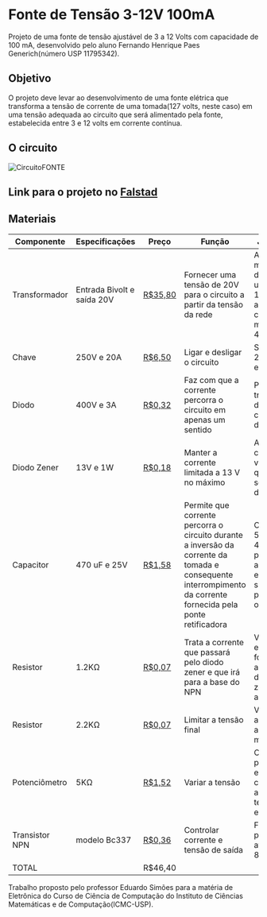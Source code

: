 # Fonte de Tensão 3-12V 100mA
Projeto de uma fonte de tensão ajustável de 3 a 12 Volts com capacidade de 100 mA, desenvolvido pelo aluno Fernando Henrique Paes Generich(número USP 11795342).

## Objetivo
O projeto deve levar ao desenvolvimento de uma fonte elétrica que transforma a tensão de corrente de uma tomada(127 volts, neste caso) em uma tensão adequada ao circuito que será alimentado pela fonte, estabelecida entre 3 e 12 volts em corrente contínua.

## O circuito
![CircuitoFONTE](https://user-images.githubusercontent.com/61749461/85100680-1cf31880-b1d7-11ea-8b64-7cc05b509277.png)

## Link para o projeto no [Falstad](https://falstad.com/circuit/circuitjs.html?cct=$+1+0.000005+19.867427341514983+40+5+43%0Av+16+96+16+256+0+1+60+127+0+0+0.5%0A34+zvoltage%5Cq13+0+1.7143528192808883e-7+0+2+13%0Az+480+320+480+240+2+zvoltage%5Cq13%0Ad+208+96+240+176+2+default%0Ad+176+176+208+96+2+default%0Ad+176+176+208+256+2+default%0Ad+208+256+240+176+2+default%0AT+64+96+208+256+0+4+0.16+-0.16716540700167964+-2.7755575615628914e-17+0.999%0Aw+240+176+384+176+0%0Aw+640+176+432+176+0%0Aw+176+176+176+320+0%0Aw+176+320+384+320+0%0Aw+384+320+480+320+0%0Ar+432+176+480+240+0+1200%0Ac+384+176+384+320+0+0.0005+18.62575113963286%0Aw+480+320+544+320+0%0Aw+384+176+432+176+0%0Aw+544+208+480+240+0%0At+608+240+640+240+0+1+-5.732162754763323+0.714801513534411+100%0A174+544+208+544+256+1+10000+0.005+Resistance%0Aw+592+240+608+240+0%0Aw+592+240+560+240+0%0Aw+640+176+640+224+0%0Aw+544+320+640+320+0%0Ar+640+256+640+320+0+120%0Ar+544+272+544+320+0+5500%0As+16+96+64+96+0+0+false%0Aw+64+256+16+256+0%0Ao+1+32+0+4099+20+0.00625+0+2+1+3%0Ao+23+32+0+4099+20+0.2+1+2+23+3%0Ao+13+32+0+4099+40+3.2+2+2+13+3%0A)

## Materiais

|Componente|Especificações|Preço|Função|Justificativa|
|---|---|---|---|---|
|Transformador|Entrada Bivolt e saída 20V|[R$35,80](https://produto.mercadolivre.com.br/MLB-1303044071-transformador-de-forca-110v220v-secundario-20v-400a-_JM#position=1&type=item&tracking_id=ac2214f9-28d9-4c75-94e5-4c0ff189a720)|Fornecer uma tensão de 20V para o circuito a partir da tensão da rede|A voltagem é mais próxima da que vai ser utilizada(3-12V) e apresenta corrente máxima de 400ma|
|Chave|250V e 20A|[R$6,50](https://produto.mercadolivre.com.br/MLB-1346929496-chave-gangorra-kcd4-201n-4t-1520a-250v-onoff-vermelha-neon-_JM?quantity=1#position=10&type=item&tracking_id=fb48c4d1-cddf-42d6-bbff-2e24e2022100)|Ligar e desligar o circuito|Suporta até 20A e é estilosa|
|Diodo|400V e 3A|[R$0,32](https://www.baudaeletronica.com.br/diodo-1n5404.html)|Faz com que a corrente percorra o circuito em apenas um sentido|Permite a transformação de AC em CC com a ponte de diodos|
|Diodo Zener|13V e 1W|[R$0,18](https://www.baudaeletronica.com.br/diodo-zener-1n4743-13v-1w.html)|Manter a corrente limitada a 13 V no máximo|A tensão comporta o valor que queremos que seja a saída da fonte(12V)|
|Capacitor|470 uF e 25V|[R$1,58](https://produto.mercadolivre.com.br/MLB-1452528217-capacitor-eletrolitico-470uf-25v-20-85-10x14mm-05pcs-_JM?quantity=1#position=3&type=item&tracking_id=afc603e6-7c55-4c17-95ec-4f410a0dfa64)|Permite que corrente percorra o circuito durante a inversão da corrente da tomada e consequente interrompimento da corrente fornecida pela ponte retificadora|Comporta até 5 Volts e 470uF permitem armazenar energia o suficiente para alimentar o circuito|
|Resistor|1.2KΩ|[R$0,07](https://www.baudaeletronica.com.br/resistor-1k2-5-1-4w.html)|Trata a corrente que passará pelo diodo zener e que irá para a base do NPN|Valor escolhido de forma a limitar a potência dissipada no zener(inferior a )|
|Resistor|2.2KΩ|[R$0,07](https://www.baudaeletronica.com.br/resistor-2k2-5-1-4w.html)|Limitar a tensão final|Valor que leva a tensão final a ser no mínimo 3V|
|Potenciômetro|5KΩ|[R$1,52](https://www.submarino.com.br/produto/212584212/potenciometro-linear-5k-16mm-eixo-estriado?pfm_carac=potenciometro%205k&pfm_page=search&pfm_pos=grid&pfm_type=search_page)|Variar a tensão|O potenciômetro escolhido consegue alternar a tensão entre 3 e 12V|
|Transistor NPN|modelo Bc337|[R$0,36](https://produto.mercadolivre.com.br/MLB-1189306444-50-x-transistor-bc337-25-bc337-25-npn-bc337-25-bc337-_JM?quantity=1#position=7&type=item&tracking_id=f3d70a25-c083-4c69-a338-b8571588ee84)|Controlar corrente e tensão de saída|Foi escolhido por suportar até 50V e 800mA|
|TOTAL|   |R$46,40|   |   |

Trabalho proposto pelo professor Eduardo Simões para a matéria de Eletrônica do Curso de Ciência de Computação do Instituto de Ciências Matemáticas e de Computação(ICMC-USP).
